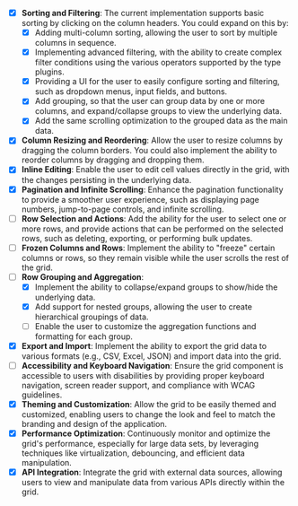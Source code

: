 - [X] **Sorting and Filtering**: The current implementation supports basic sorting by clicking on the column headers. You could expand on this by:
  - [x]  Adding multi-column sorting, allowing the user to sort by multiple columns in sequence.
  - [x]  Implementing advanced filtering, with the ability to create complex filter conditions using the various operators supported by the type plugins.
  - [X]  Providing a UI for the user to easily configure sorting and filtering, such as dropdown menus, input fields, and buttons.
  - [x]  Add grouping, so that the user can group data by one or more columns, and expand/collapse groups to view the underlying data.
    - [x] Add the same scrolling optimization to the grouped data as the main data.
- [x] **Column Resizing and Reordering**: Allow the user to resize columns by dragging the column borders. You could also implement the ability to reorder columns by dragging and dropping them.
- [X] **Inline Editing**: Enable the user to edit cell values directly in the grid, with the changes persisting in the underlying data.
- [x] **Pagination and Infinite Scrolling**: Enhance the pagination functionality to provide a smoother user experience, such as displaying page numbers, jump-to-page controls, and infinite scrolling.
- [ ] **Row Selection and Actions**: Add the ability for the user to select one or more rows, and provide actions that can be performed on the selected rows, such as deleting, exporting, or performing bulk updates.
- [ ] **Frozen Columns and Rows**: Implement the ability to "freeze" certain columns or rows, so they remain visible while the user scrolls the rest of the grid.
- [ ] **Row Grouping and Aggregation**:
  - [x]  Implement the ability to collapse/expand groups to show/hide the underlying data.
  - [x]  Add support for nested groups, allowing the user to create hierarchical groupings of data.
  - [ ]  Enable the user to customize the aggregation functions and formatting for each group.
- [x] **Export and Import**: Implement the ability to export the grid data to various formats (e.g., CSV, Excel, JSON) and import data into the grid.
- [ ] **Accessibility and Keyboard Navigation**: Ensure the grid component is accessible to users with disabilities by providing proper keyboard navigation, screen reader support, and compliance with WCAG guidelines.
- [x] **Theming and Customization**: Allow the grid to be easily themed and customized, enabling users to change the look and feel to match the branding and design of the application.
- [x] **Performance Optimization**: Continuously monitor and optimize the grid's performance, especially for large data sets, by leveraging techniques like virtualization, debouncing, and efficient data manipulation.
- [x] **API Integration**: Integrate the grid with external data sources, allowing users to view and manipulate data from various APIs directly within the grid.